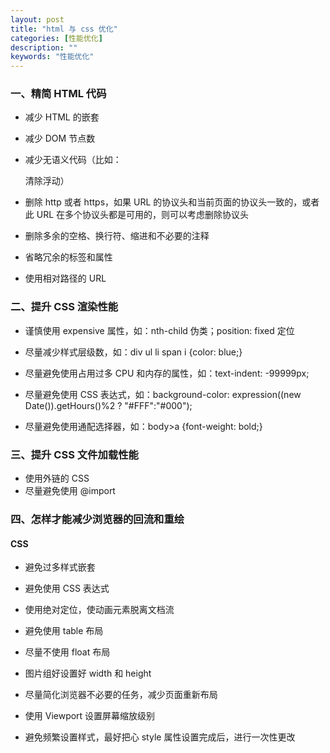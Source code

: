 ```yaml
---
layout: post
title: "html 与 css 优化"
categories: [性能优化]
description: ""
keywords: "性能优化"
---
```



### 一、精简 HTML 代码

- 减少 HTML 的嵌套
- 减少 DOM 节点数

- 减少无语义代码（比如：<div class="clear"></div>清除浮动）
- 删除 http 或者 https，如果 URL 的协议头和当前页面的协议头一致的，或者此 URL 在多个协议头都是可用的，则可以考虑删除协议头

- 删除多余的空格、换行符、缩进和不必要的注释
- 省略冗余的标签和属性

- 使用相对路径的 URL



### 二、提升 CSS 渲染性能

- 谨慎使用 expensive 属性，如：nth-child 伪类；position: fixed 定位
- 尽量减少样式层级数，如：div ul li span i {color: blue;}

- 尽量避免使用占用过多 CPU 和内存的属性，如：text-indent: -99999px;
- 尽量避免使用 CSS 表达式，如：background-color: expression((new Date()).getHours()%2 ? "#FFF":"#000");

- 尽量避免使用通配选择器，如：body>a {font-weight: bold;}



### 三、提升 CSS 文件加载性能

- 使用外链的 CSS
- 尽量避免使用 @import



### 四、怎样才能减少浏览器的回流和重绘

#### CSS

- 避免过多样式嵌套
- 避免使用 CSS 表达式

- 使用绝对定位，使动画元素脱离文档流
- 避免使用 table 布局

- 尽量不使用 float 布局
- 图片组好设置好 width 和 height

- 尽量简化浏览器不必要的任务，减少页面重新布局
- 使用 Viewport 设置屏幕缩放级别

- 避免频繁设置样式，最好把心 style 属性设置完成后，进行一次性更改